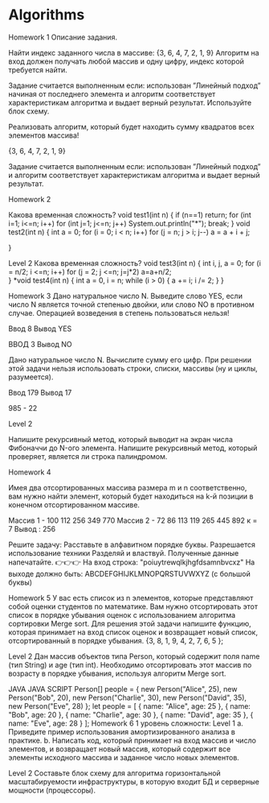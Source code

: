 # Algorithms
Homework 1
Описание задания.

Найти индекс заданного числа в массиве: {3, 6, 4, 7, 2, 1, 9}
Алгоритм на вход должен получать любой массив и одну цифру, индекс которой требуется найти.

Задание считается выполненным если: использован ”Линейный подход” начиная от последнего элемента и алгоритм соответствует характеристикам алгоритма и выдает верный результат. Используйте блок схему.

Реализовать алгоритм, который будет находить сумму квадратов всех элементов массива!

{3, 6, 4, 7, 2, 1, 9}


Задание считается выполненным если: использован ”Линейный подход” и алгоритм соответствует характеристикам алгоритма и выдает верный результат.

Homework 2

​​Какова временная сложность? 
 void test1(int n)
{
   if (n==1)
      return;
   for (int i=1; i<=n; i++)
       for (int j=1; j<=n; j++)
           System.out.println("*");
           break;
}
void test2(int n)
{
   int a = 0;
   for (i = 0; i < n; i++)
      for (j = n; j > i; j--)
          a = a + i + j;

}

Level 2
​​Какова временная сложность?
void test3(int n)
{
   int i, j, a = 0;
   for (i = n/2; i <=n; i++)
      for (j = 2; j <=n; j=j*2)
          a=a+n/2;   
}
*void test4(int n)
{
   int a = 0, i = n;
   while (i > 0) {
      a += i;
      i /= 2;
   }
}

Homework 3
Дано натуральное число N. Выведите слово YES, если число N является точной степенью двойки, или слово NO в противном случае.
Операцией возведения в степень пользоваться нельзя!


Ввод 8
Вывод YES


ВВОД 3
Вывод NO


Дано натуральное число N. Вычислите сумму его цифр.
При решении этой задачи нельзя использовать строки, списки, массивы (ну и циклы, разумеется).


Ввод 179
Вывод 17


985 - 22


Level 2


Напишите рекурсивный метод, который выводит на экран числа Фибоначчи до N-ого элемента.
Напишите рекурсивный метод, который проверяет, является ли строка палиндромом.

Homework 4

Имея два отсортированных массива размера m и n соответственно, вам нужно найти элемент, который будет находиться на k-й позиции в конечном отсортированном массиве.


Массив 1 - 100 112 256 349 770
Массив 2 - 72 86 113 119 265 445 892
к = 7
Вывод : 256


Решите задачу: Расставьте в алфавитном порядке буквы. Разрешается использование техники Разделяй и властвуй. Полученные данные напечатайте.
👉👉👉  На вход строка: "poiuytrewqlkjhgfdsamnbvcxz"
На выходе должно быть: ABCDEFGHIJKLMNOPQRSTUVWXYZ (с большой буквы)


Homework 5
У вас есть список из n элементов, которые представляют собой оценки студентов по математике. Вам нужно отсортировать этот список в порядке убывания оценок с использованием алгоритма сортировки Merge sort.
Для решения этой задачи напишите функцию, которая принимает на вход список оценок и возвращает новый список, отсортированный в порядке убывания.
{3, 8, 1, 9, 4, 2, 7, 6, 5 };

Level 2
Дан массив объектов типа Person, который содержит поля name (тип String) и age (тип int). Необходимо отсортировать этот массив по возрасту в порядке убывания, используя алгоритм Merge sort.


JAVA
JAVA SCRIPT
Person[] people = {
    new Person("Alice", 25),
    new Person("Bob", 20),
    new Person("Charlie", 30),
    new Person("David", 35),
    new Person("Eve", 28)
};
let people = [
    { name: "Alice", age: 25 },
    { name: "Bob", age: 20 },
    { name: "Charlie", age: 30 },
    { name: "David", age: 35 },
    { name: "Eve", age: 28 }
];
Homework 6
 1 уровень сложности: Level 1
а. Приведите пример использования амортизированного анализа в практике.
b. Написать код, который принимает на вход массив и число элементов, и возвращает новый массив, который содержит все элементы исходного массива и заданное число новых элементов.

Level 2
Составьте блок схему для алгоритма горизонтальной масштабируемости инфраструктуры, в которую входит БД и серверные мощности (процессоры).
